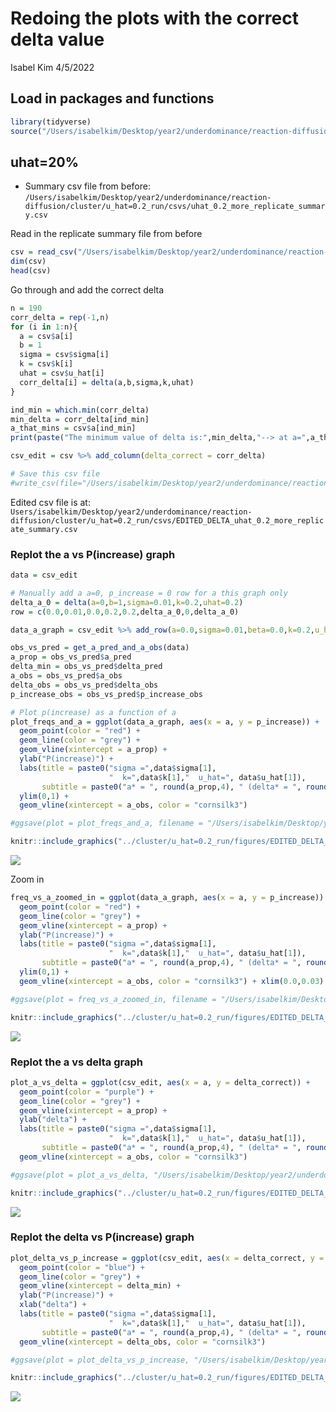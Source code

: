 Redoing the plots with the correct delta value
================
Isabel Kim
4/5/2022

## Load in packages and functions

``` r
library(tidyverse)
source("/Users/isabelkim/Desktop/year2/underdominance/reaction-diffusion/scripts/functions-main-model.R")
```

## uhat=20%

-   Summary csv file from before:
    `/Users/isabelkim/Desktop/year2/underdominance/reaction-diffusion/cluster/u_hat=0.2_run/csvs/uhat_0.2_more_replicate_summary.csv`

Read in the replicate summary file from before

``` r
csv = read_csv("/Users/isabelkim/Desktop/year2/underdominance/reaction-diffusion/cluster/u_hat=0.2_run/csvs/uhat_0.2_more_replicate_summary.csv")
dim(csv)
head(csv)
```

Go through and add the correct delta

``` r
n = 190
corr_delta = rep(-1,n)
for (i in 1:n){
  a = csv$a[i]
  b = 1
  sigma = csv$sigma[i]
  k = csv$k[i]
  uhat = csv$u_hat[i]
  corr_delta[i] = delta(a,b,sigma,k,uhat)
}

ind_min = which.min(corr_delta)
min_delta = corr_delta[ind_min]
a_that_mins = csv$a[ind_min]
print(paste("The minimum value of delta is:",min_delta,"--> at a=",a_that_mins))

csv_edit = csv %>% add_column(delta_correct = corr_delta)

# Save this csv file
#write_csv(file="/Users/isabelkim/Desktop/year2/underdominance/reaction-diffusion/cluster/u_hat=0.2_run/csvs/EDITED_DELTA_uhat_0.2_more_replicate_summary.csv",x=csv_edit)
```

Edited csv file is at:
`Users/isabelkim/Desktop/year2/underdominance/reaction-diffusion/cluster/u_hat=0.2_run/csvs/EDITED_DELTA_uhat_0.2_more_replicate_summary.csv`

### Replot the a vs P(increase) graph

``` r
data = csv_edit

# Manually add a a=0, p_increase = 0 row for a this graph only
delta_a_0 = delta(a=0,b=1,sigma=0.01,k=0.2,uhat=0.2)
row = c(0.0,0.01,0.0,0.2,0.2,delta_a_0,0,delta_a_0)

data_a_graph = csv_edit %>% add_row(a=0.0,sigma=0.01,beta=0.0,k=0.2,u_hat=0.2,delta=delta_a_0,p_increase=0.0,delta_correct=delta_a_0)

obs_vs_pred = get_a_pred_and_a_obs(data)
a_prop = obs_vs_pred$a_pred
delta_min = obs_vs_pred$delta_pred
a_obs = obs_vs_pred$a_obs
delta_obs = obs_vs_pred$delta_obs
p_increase_obs = obs_vs_pred$p_increase_obs

# Plot p(increase) as a function of a
plot_freqs_and_a = ggplot(data_a_graph, aes(x = a, y = p_increase)) + 
  geom_point(color = "red") + 
  geom_line(color = "grey") +
  geom_vline(xintercept = a_prop) + 
  ylab("P(increase)") + 
  labs(title = paste0("sigma =",data$sigma[1], 
                      "  k=",data$k[1],"  u_hat=", data$u_hat[1]), 
       subtitle = paste0("a* = ", round(a_prop,4), " (delta* = ", round(delta_min,4),") but a_obs =",round(a_obs,4)," (delta_obs =", round(delta_obs,4),")")) +
  ylim(0,1) + 
  geom_vline(xintercept = a_obs, color = "cornsilk3")

#ggsave(plot = plot_freqs_and_a, filename = "/Users/isabelkim/Desktop/year2/underdominance/reaction-diffusion/cluster/u_hat=0.2_run/figures/EDITED_DELTA_a_vs_p_increase.png")
```

``` r
knitr::include_graphics("../cluster/u_hat=0.2_run/figures/EDITED_DELTA_a_vs_p_increase.png")
```

![](../cluster/u_hat=0.2_run/figures/EDITED_DELTA_a_vs_p_increase.png)<!-- -->

Zoom in

``` r
freq_vs_a_zoomed_in = ggplot(data_a_graph, aes(x = a, y = p_increase)) + 
  geom_point(color = "red") + 
  geom_line(color = "grey") +
  geom_vline(xintercept = a_prop) + 
  ylab("P(increase)") + 
  labs(title = paste0("sigma =",data$sigma[1], 
                      "  k=",data$k[1],"  u_hat=", data$u_hat[1]), 
       subtitle = paste0("a* = ", round(a_prop,4), " (delta* = ", round(delta_min,4),") but a_obs =",round(a_obs,4)," (delta_obs =", round(delta_obs,4),")")) +
  ylim(0,1) + 
  geom_vline(xintercept = a_obs, color = "cornsilk3") + xlim(0.0,0.03)

#ggsave(plot = freq_vs_a_zoomed_in, filename = "/Users/isabelkim/Desktop/year2/underdominance/reaction-diffusion/cluster/u_hat=0.2_run/figures/EDITED_DELTA_zoomed_in_a_vs_p_increase.png")
```

``` r
knitr::include_graphics("../cluster/u_hat=0.2_run/figures/EDITED_DELTA_zoomed_in_a_vs_p_increase.png")
```

![](../cluster/u_hat=0.2_run/figures/EDITED_DELTA_zoomed_in_a_vs_p_increase.png)<!-- -->

### Replot the a vs delta graph

``` r
plot_a_vs_delta = ggplot(csv_edit, aes(x = a, y = delta_correct)) + 
  geom_point(color = "purple") + 
  geom_line(color = "grey") +
  geom_vline(xintercept = a_prop) + 
  ylab("delta") + 
  labs(title = paste0("sigma =",data$sigma[1], 
                      "  k=",data$k[1],"  u_hat=", data$u_hat[1]), 
       subtitle = paste0("a* = ", round(a_prop,4), " (delta* = ", round(delta_min,4),") but a_obs =",round(a_obs,4)," (delta_obs =", round(delta_obs,4),")")) +
  geom_vline(xintercept = a_obs, color = "cornsilk3")

#ggsave(plot = plot_a_vs_delta, "/Users/isabelkim/Desktop/year2/underdominance/reaction-diffusion/cluster/u_hat=0.2_run/figures/EDITED_DELTA_a_vs_delta.png") 
```

``` r
knitr::include_graphics("../cluster/u_hat=0.2_run/figures/EDITED_DELTA_a_vs_delta.png")
```

![](../cluster/u_hat=0.2_run/figures/EDITED_DELTA_a_vs_delta.png)<!-- -->

### Replot the delta vs P(increase) graph

``` r
plot_delta_vs_p_increase = ggplot(csv_edit, aes(x = delta_correct, y = p_increase)) +
  geom_point(color = "blue") + 
  geom_line(color = "grey") +
  geom_vline(xintercept = delta_min) + 
  ylab("P(increase)") + 
  xlab("delta") +
  labs(title = paste0("sigma =",data$sigma[1], 
                      "  k=",data$k[1],"  u_hat=", data$u_hat[1]), 
       subtitle = paste0("a* = ", round(a_prop,4), " (delta* = ", round(delta_min,4),") but a_obs =",round(a_obs,4)," (delta_obs =", round(delta_obs,4),")")) +
  geom_vline(xintercept = delta_obs, color = "cornsilk3")

#ggsave(plot = plot_delta_vs_p_increase, "/Users/isabelkim/Desktop/year2/underdominance/reaction-diffusion/cluster/u_hat=0.2_run/figures/EDITED_DELTA_delta_vs_p_increase.png") 
```

``` r
knitr::include_graphics("../cluster/u_hat=0.2_run/figures/EDITED_DELTA_delta_vs_p_increase.png")
```

![](../cluster/u_hat=0.2_run/figures/EDITED_DELTA_delta_vs_p_increase.png)<!-- -->
